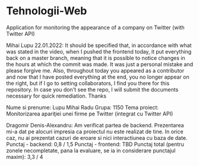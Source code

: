 # Tehnologii-Web
Application for monitoring the appearance of a company on Twitter (with Twitter API)

Mihai Lupu 22.01.2022: It should be specified that, in accordance with what was stated in the video, when I pushed the frontend today, it put everything back on a master branch, meaning that it is possible to notice changes in the hours at which the commit was made. It was just a personal mistake and please forgive me. Also, throughout today you appeared as a contributor and now that I have posted everything at the end, you no longer appear on the right, but if I go to setting collaborators, I find you there for this repository. In case you don't see the repo, I will submit the documents necessary for quick remediation. Thanks

Nume si prenume: Lupu Mihai Radu
Grupa: 1150
Tema proiect: Monitorizarea apariţiei unei firme pe Twitter (integrat cu Twitter API)


Dragomir Denis-Alexandru: Am verificat partea de backend. Prezentarea mi-a dat pe alocuri impresia ca proiectul nu este realizat de tine. In orice caz, nu ai prezentat cazuri de eroare si nici interactiunea cu baza de date.
Punctaj - backend: 0,8 / 1,5
Punctaj - frontend: TBD
Punctaj total (pentru zonele necompletate, pana la evaluare, se ia in considerare punctajul maxim): 3,3 / 4
